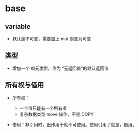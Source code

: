 # base

## variable

- 默认是不可变，需要加上 mut 则变为可变

## 类型

- 增加一个 单元类型，作为 “无返回值”的默认返回值

## 所有权与借用

- 所有权：
  - 一个值只能有一个所有者
  - 复杂数据类型 move 操作，不是 COPY

- 借用：非引用时，出作用于就不可使用。使用引用了就是，借用。
